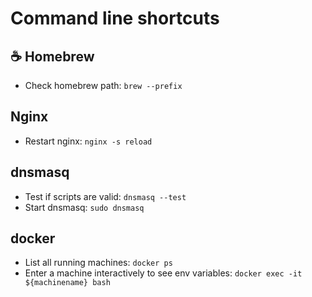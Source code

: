 # Command line shortcuts

## ☕️ Homebrew
- Check homebrew path: `brew --prefix`

## Nginx
- Restart nginx: `nginx -s reload`

## dnsmasq
- Test if scripts are valid: `dnsmasq --test`
- Start dnsmasq: `sudo dnsmasq`

## docker
- List all running machines: `docker ps`
- Enter a machine interactively to see env variables: `docker exec -it ${machinename} bash`

